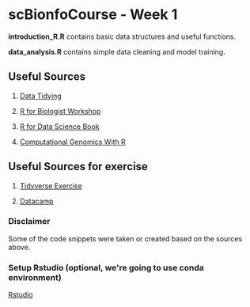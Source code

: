 # scBionfoCourse - Week 1

**introduction_R.R** contains basic data structures and useful functions.

**data_analysis.R** contains simple data cleaning and model training.

## Useful Sources 

1. [Data Tidying](https://garrettgman.github.io/tidying/#:~:text=spread()%20returns%20a%20copy,names%20of%20the%20new%20columns.)

2. [R for Biologist Workshop](https://www.bigbioinformatics.org/r-for-biologists)

3. [R for Data Science Book](https://r4ds.had.co.nz/)

4. [Computational Genomics With R](https://compgenomr.github.io/book/)

## Useful Sources for exercise

1. [Tidyverse Exercise](https://github.com/bigbioinformatics/r-for-biologists/blob/main/Module%20%235%20-%20The%20Tidyverse/tidyverse_practice_problems.R)

2. [Datacamp](www.datacamp.com)

### Disclaimer

Some of the code snippets were taken or created based on the sources above.

### Setup Rstudio (optional, we're going to use conda environment)

[Rstudio](https://www.youtube.com/watch?v=qXrj1wl4Rg0)
